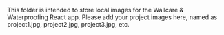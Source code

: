 This folder is intended to store local images for the Wallcare & Waterproofing React app.
Please add your project images here, named as project1.jpg, project2.jpg, project3.jpg, etc.
